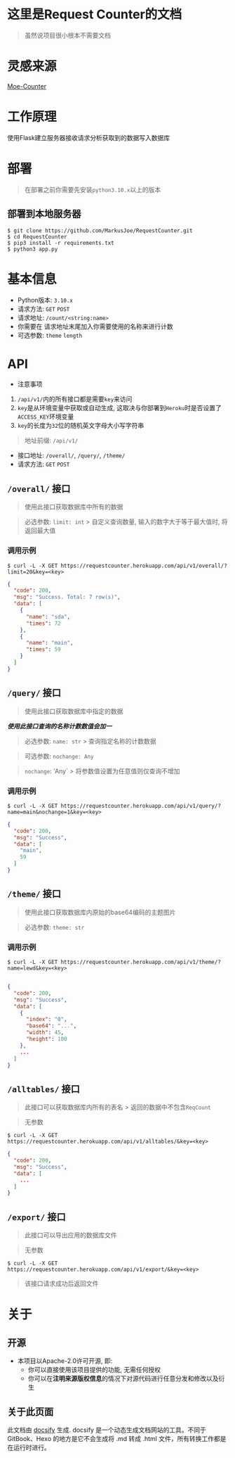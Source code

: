 # 这里是Request Counter的文档

> 虽然说项目很小根本不需要文档

# 灵感来源

[Moe-Counter](https://github.com/journey-ad/Moe-counter)

# 工作原理

使用Flask建立服务器接收请求分析获取到的数据写入数据库

# 部署

> 在部署之前你需要先安装`python3.10.x`以上的版本

## 部署到本地服务器

 ```shell
 $ git clone https://github.com/MarkusJoe/RequestCounter.git
 $ cd RequestCounter
 $ pip3 install -r requirements.txt
 $ python3 app.py 
 ```

# 基本信息

- Python版本: `3.10.x`
- 请求方法: `GET` `POST`
- 请求地址: `/count/<string:name>`
- 你需要在 请求地址末尾加入你需要使用的名称来进行计数
- 可选参数: `theme` `length`

# API

* 注意事项

1. `/api/v1/`内的所有接口都是需要`key`来访问
2. `key`是从环境变量中获取或自动生成, 这取决与你部署到`Heroku`时是否设置了`ACCESS_KEY`环境变量
3. `key`的长度为`32`位的随机英文字母大小写字符串

> 地址前缀: `/api/v1/`

- 接口地址: `/overall/`, `/query/`, `/theme/`
- 请求方法: `GET` `POST`

## `/overall/` 接口

> 使用此接口获取数据库中所有的数据

> 必选参数: `limit: int` > 自定义查询数量, 输入的数字大于等于最大值时, 将返回最大值

### 调用示例

```shell
$ curl -L -X GET https://requestcounter.herokuapp.com/api/v1/overall/?limit=20&key=<key>
```

```json
{
  "code": 200,
  "msg": "Success. Total: 7 row(s)",
  "data": [
    {
      "name": "sda",
      "times": 72
    },
    {
      "name": "main",
      "times": 59
    }
  ]
}
```

## `/query/` 接口

> 使用此接口获取数据库中指定的数据

***使用此接口查询的名称计数数值会加一***

> 必选参数: `name: str`  > 查询指定名称的计数数据

> 可选参数: `nochange: Any`

> `nochange`: 'Any` > 将参数值设置为任意值则仅查询不增加

### 调用示例

```shell
$ curl -L -X GET https://requestcounter.herokuapp.com/api/v1/query/?name=main&nochange=1&key=<key>
```

```json
{
  "code": 200,
  "msg": "Success",
  "data": [
    "main",
    59
  ]
}
```

## `/theme/` 接口

> 使用此接口获取数据库内原始的base64编码的主题图片

> 必选参数: `theme: str`

### 调用示例

```shell
$ curl -L -X GET https://requestcounter.herokuapp.com/api/v1/theme/?name=lewd&key=<key>
```

```json

{
  "code": 200,
  "msg": "Success",
  "data": [
    {
      "index": "0",
      "base64": "...",
      "width": 45,
      "height": 100
    },
    ...
  ]
}
```

## `/alltables/` 接口

> 此接口可以获取数据库内所有的表名  > 返回的数据中不包含`ReqCount`

> 无参数

```shell
$ curl -L -X GET https://requestcounter.herokuapp.com/api/v1/alltables/&key=<key>
```

```json
{
  "code": 200,
  "msg": "Success",
  "data": [
    ...
  ]
}
```

## `/export/` 接口

> 此接口可以导出应用的数据库文件

> 无参数

```shell
$ curl -L -X GET https://requestcounter.herokuapp.com/api/v1/export/&key=<key>
```

> 该接口请求成功后返回文件

# 关于

## 开源

- 本项目以Apache-2.0许可开源, 即:
    - 你可以直接使用该项目提供的功能, 无需任何授权
    - 你可以在**注明来源版权信息**的情况下对源代码进行任意分发和修改以及衍生

## 关于此页面

此文档由 [docsify](https://github.com/docsifyjs/docsify) 生成. docsify 是一个动态生成文档网站的工具。不同于 GitBook、Hexo 的地方是它不会生成将 .md 转成 .html
文件，所有转换工作都是在运行时进行。
 
